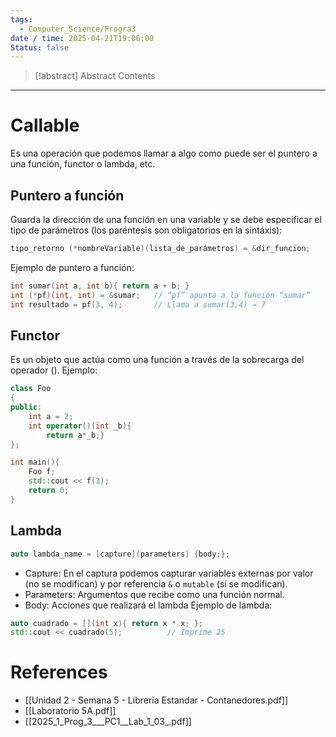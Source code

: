 ```yaml
---
tags:
  - Computer_Science/Progra3
date / time: 2025-04-21T19:06:00
Status: false
---
```

> [!abstract] Abstract
> Contents

---
# Callable
Es una operación que podemos llamar a algo como puede ser el puntero a una función, functor o lambda, etc.
## Puntero a función
Guarda la dirección de una función en una variable y se debe especificar el tipo de parámetros (los paréntesis son obligatorios en la sintáxis):
```c++
tipo_retorno (*nombreVariable)(lista_de_parámetros) = &dir_funcion;
```
Ejemplo de puntero a función:
```c++
int sumar(int a, int b){ return a + b; }
int (*pf)(int, int) = &sumar;   // “pf” apunta a la función “sumar”
int resultado = pf(3, 4);       // Llama a sumar(3,4) → 7
```
## Functor
Es un objeto que actúa como una función a través de la sobrecarga del operador (). Ejemplo:
```c++
class Foo
{
public:
	int a = 2;
    int operator()(int _b){
        return a*_b;}
};

int main(){
    Foo f;
    std::cout << f(3);
    return 0;
}
```

## Lambda
```c++
auto lambda_name = [capture](parameters) {body;};
```
- Capture: En el captura podemos capturar variables externas por valor (no se modifican) y por referencia `&` o `mutable` (sí se modifican).
- Parameters: Argumentos que recibe como una función normal.
- Body: Acciones que realizará el lambda
Ejemplo de lambda:
```c++
auto cuadrado = [](int x){ return x * x; };
std::cout << cuadrado(5);          // Imprime 25
```
# References

- [[Unidad 2 - Semana 5 - Libreria Estandar - Contanedores.pdf]]
- [[Laboratorio 5A.pdf]]
- [[2025_1_Prog_3___PC1__Lab_1_03_.pdf]]